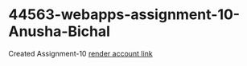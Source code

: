 # 44563-webapps-assignment-10-Anusha-Bichal
Created Assignment-10
[render account link](https://f2wa96bichal.onrender.com)